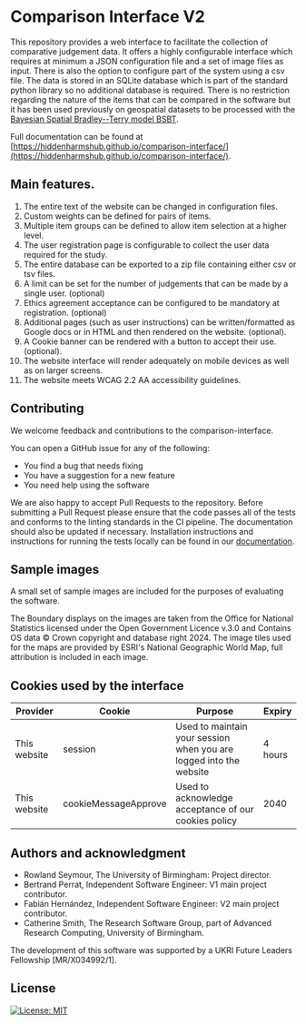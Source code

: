 # Comparison Interface V2

This repository provides a web interface to facilitate the collection of comparative judgement data. It offers a 
highly configurable interface which requires at minimum a JSON configuration file and a set of image files as input. 
There is also the option to configure part of the system using a csv file.
The data is stored in an SQLite database which is part of the standard python library so no additional database is required. 
There is no restriction regarding the nature of the items that can be compared in the software but it has been used 
previously on geospatial datasets to be processed with the [Bayesian Spatial Bradley--Terry model BSBT](https://github.com/rowlandseymour/BSBT).

Full documentation can be found at [https://hiddenharmshub.github.io/comparison-interface/](https://hiddenharmshub.github.io/comparison-interface/).

## Main features.

1. The entire text of the website can be changed in configuration files.
1. Custom weights can be defined for pairs of items.
1. Multiple item groups can be defined to allow item selection at a higher level.
1. The user registration page is configurable to collect the user data required for the study.
1. The entire database can be exported to a zip file containing either csv or tsv files.
1. A limit can be set for the number of judgements that can be made by a single user. (optional)
1. Ethics agreement acceptance can be configured to be mandatory at registration. (optional)
1. Additional pages (such as user instructions) can be written/formatted as Google docs or in HTML and then rendered on the website. (optional).
1. A Cookie banner can be rendered with a button to accept their use. (optional).
1. The website interface will render adequately on mobile devices as well as on larger screens.
1. The website meets WCAG 2.2 AA accessibility guidelines.

## Contributing

We welcome feedback and contributions to the comparison-interface.

You can open a GitHub issue for any of the following:

* You find a bug that needs fixing
* You have a suggestion for a new feature
* You need help using the software

We are also happy to accept Pull Requests to the repository. Before submitting a Pull Request please ensure that the code passes all of the tests and conforms to the linting standards in the CI pipeline. The documentation should also be updated if necessary. Installation instructions and instructions for running the tests locally can be found in our [documentation](https://hiddenharmshub.github.io/comparison-interface/).

## Sample images

A small set of sample images are included for the purposes of evaluating the software.

The Boundary displays on the images are taken from the Office for National Statistics licensed under the Open Government Licence v.3.0 and Contains OS data © Crown copyright and database right 2024. The image tiles used for the maps are provided by ESRI's National Geographic World Map, full attribution is included in each image.

## Cookies used by the interface

| Provider | Cookie | Purpose | Expiry |
| -------- | ------ | ------- | ------ |
| This website | session | Used to maintain your session when you are logged into the website | 4 hours |
| This website | cookieMessageApprove | Used to acknowledge acceptance of our cookies policy | 2040 |

## Authors and acknowledgment

* Rowland Seymour, The University of Birmingham: Project director.
* Bertrand Perrat, Independent Software Engineer: V1 main project contributor.
* Fabián Hernández, Independent Software Engineer: V2 main project contributor.
* Catherine Smith, The Research Software Group, part of Advanced Research Computing, University of Birmingham.

The development of this software was supported by a UKRI Future Leaders Fellowship [MR/X034992/1].

## License
<!--- https://gist.github.com/lukas-h/2a5d00690736b4c3a7ba -->
[![License: MIT](https://img.shields.io/badge/License-MIT-yellow.svg)](https://opensource.org/licenses/MIT)

